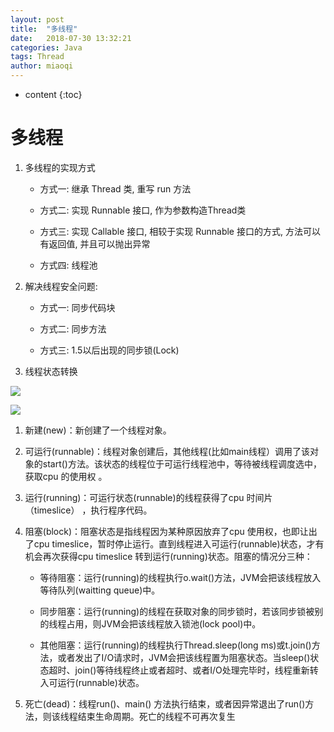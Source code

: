 ```yaml
---
layout: post
title:  "多线程"
date:   2018-07-30 13:32:21
categories: Java
tags: Thread
author: miaoqi
---
```


* content
{:toc}

# 多线程

1. 多线程的实现方式

    * 方式一: 继承 Thread 类, 重写 run 方法

    * 方式二: 实现 Runnable 接口, 作为参数构造Thread类

    * 方式三: 实现 Callable 接口, 相较于实现 Runnable 接口的方式, 方法可以有返回值, 并且可以抛出异常

    * 方式四: 线程池

1. 解决线程安全问题:

    * 方式一: 同步代码块

    * 方式二: 同步方法

    * 方式三: 1.5以后出现的同步锁(Lock)

1. 线程状态转换

![](http://www.miaomiaoqi.cn/images/thread/thread_transfer1.png)

![](http://www.miaomiaoqi.cn/images/thread/thread_transfer2.png)

1. 新建(new)：新创建了一个线程对象。

2. 可运行(runnable)：线程对象创建后，其他线程(比如main线程）调用了该对象的start()方法。该状态的线程位于可运行线程池中，等待被线程调度选中，获取cpu 的使用权 。

3. 运行(running)：可运行状态(runnable)的线程获得了cpu 时间片（timeslice） ，执行程序代码。

4. 阻塞(block)：阻塞状态是指线程因为某种原因放弃了cpu 使用权，也即让出了cpu timeslice，暂时停止运行。直到线程进入可运行(runnable)状态，才有机会再次获得cpu timeslice 转到运行(running)状态。阻塞的情况分三种： 

    * 等待阻塞：运行(running)的线程执行o.wait()方法，JVM会把该线程放入等待队列(waitting queue)中。

    * 同步阻塞：运行(running)的线程在获取对象的同步锁时，若该同步锁被别的线程占用，则JVM会把该线程放入锁池(lock pool)中。

    * 其他阻塞：运行(running)的线程执行Thread.sleep(long ms)或t.join()方法，或者发出了I/O请求时，JVM会把该线程置为阻塞状态。当sleep()状态超时、join()等待线程终止或者超时、或者I/O处理完毕时，线程重新转入可运行(runnable)状态。

5. 死亡(dead)：线程run()、main() 方法执行结束，或者因异常退出了run()方法，则该线程结束生命周期。死亡的线程不可再次复生

